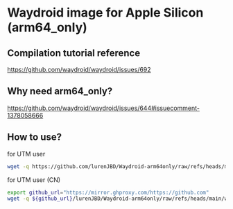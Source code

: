 # Waydroid image for Apple Silicon (arm64_only)

## Compilation tutorial reference

https://github.com/waydroid/waydroid/issues/692

## Why need arm64_only?

https://github.com/waydroid/waydroid/issues/644#issuecomment-1378058666

## How to use?

for UTM user

```bash
wget -q https://github.com/lurenJBD/Waydroid-arm64only/raw/refs/heads/main/waydroid-for-UTM.sh && bash waydroid-for-UTM.sh
```

for UTM user (CN)

```bash
export github_url="https://mirror.ghproxy.com/https://github.com"
wget -q ${github_url}/lurenJBD/Waydroid-arm64only/raw/refs/heads/main/waydroid-for-UTM.sh && bash waydroid-for-UTM.sh
```
